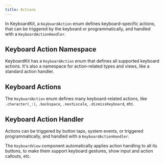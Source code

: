 ```yaml
---
title: Actions
---
```


In KeyboardKit, a ``KeyboardAction`` enum defines keyboard-specific actions, that can be triggered by the keyboard or programmatically, and handled with a ``KeyboardActionHandler``.


## Keyboard Action Namespace

KeyboardKit has a ``KeyboardAction`` enum that defines all supported keyboard actions. It's also a namespace for action-related types and views, like a standard action handler.


## Keyboard Actions

The ``KeyboardAction`` enum defines many keyboard-related actions, like ``.character(_:)``, ``.backspace``, ``.nextLocale``, ``.dismissKeyboard``, etc.


## Keyboard Action Handler

Actions can be triggered by button taps, system events, or triggered programmatically, and handled with a ``KeyboardActionHandler``.

The ``KeyboardView`` component automatically applies action handling to all its buttons, to make them support keyboard gestures, show input and action callouts, etc.



[Pro]: /pro

